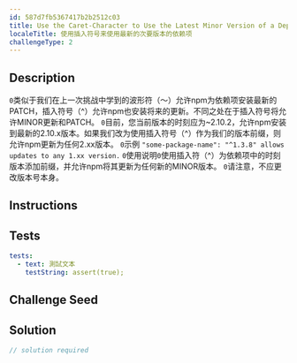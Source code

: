 ```yaml
---
id: 587d7fb5367417b2b2512c03
title: Use the Caret-Character to Use the Latest Minor Version of a Dependency
localeTitle: 使用插入符号来使用最新的次要版本的依赖项
challengeType: 2
---
```


## Description
<section id='description'> <code>0</code>类似于我们在上一次挑战中学到的波形符（〜）允许npm为依赖项安装最新的PATCH，插入符号（^）允许npm也安装将来的更新。不同之处在于插入符号将允许MINOR更新和PATCH。 <code>0</code>目前，您当前版本的时刻应为~2.10.2，允许npm安装到最新的2.10.x版本。如果我们改为使用插入符号（^）作为我们的版本前缀，则允许npm更新为任何2.xx版本。 <code>0</code>示例
<code>"some-package-name": "^1.3.8" allows updates to any 1.xx version.</code> <code>0</code>使用说明<code>0</code>使用插入符（^）为依赖项中的时刻版本添加前缀，并允许npm将其更新为任何新的MINOR版本。 <code>0</code>请注意，不应更改版本号本身。 
</section>

## Instructions
<section id='instructions'> 

</section>

## Tests
<section id='tests'>

```yml
tests:
  - text: 測試文本
    testString: assert(true);

```

</section>

## Challenge Seed
<section id='challengeSeed'>

</section>

## Solution
<section id='solution'>

```js
// solution required
```
</section>
